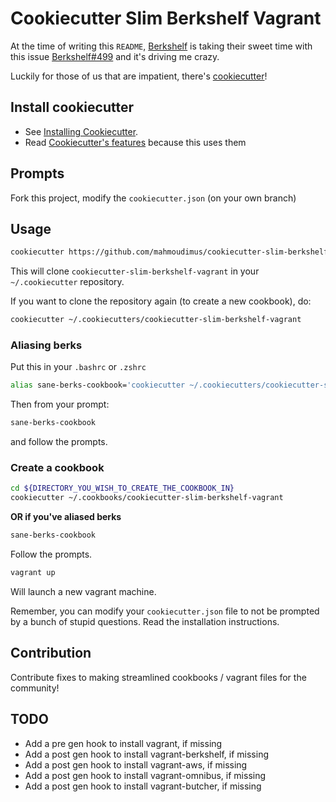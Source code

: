 # Cookiecutter Slim Berkshelf Vagrant

At the time of writing this `README`,
[Berkshelf](https://github.com/riotgames/berkshelf) is taking their
sweet time with this issue
[Berkshelf#499](https://github.com/RiotGames/berkshelf/issues/499) and
it's driving me crazy.

Luckily for those of us that are impatient, there's [cookiecutter](https://github.com/audreyr/cookiecutter)!

## Install cookiecutter

- See [Installing Cookiecutter](http://cookiecutter.readthedocs.org/en/latest/installation.html).
- Read [Cookiecutter's features](https://github.com/audreyr/cookiecutter#features) because this uses them

## Prompts

Fork this project, modify the `cookiecutter.json` (on your own branch)

## Usage

```bash
cookiecutter https://github.com/mahmoudimus/cookiecutter-slim-berkshelf-vagrant.git
```

This will clone `cookiecutter-slim-berkshelf-vagrant` in your `~/.cookiecutter` repository.

If you want to clone the repository again (to create a new cookbook), do:

```bash
cookiecutter ~/.cookiecutters/cookiecutter-slim-berkshelf-vagrant
```

### Aliasing berks

Put this in your `.bashrc` or `.zshrc`

```bash
alias sane-berks-cookbook='cookiecutter ~/.cookiecutters/cookiecutter-slim-berkshelf-vagrant'
```

Then from your prompt:

```bash
sane-berks-cookbook
```

and follow the prompts.

### Create a cookbook

```bash
cd ${DIRECTORY_YOU_WISH_TO_CREATE_THE_COOKBOOK_IN}
cookiecutter ~/.cookbooks/cookiecutter-slim-berkshelf-vagrant
```

**OR if you've aliased berks**

```bash
sane-berks-cookbook
```

Follow the prompts.

```bash
vagrant up
```

Will launch a new vagrant machine.

Remember, you can modify your `cookiecutter.json` file to not be
prompted by a bunch of stupid questions. Read the installation
instructions.

## Contribution

Contribute fixes to making streamlined cookbooks / vagrant files for the community!

## TODO

- Add a pre gen hook to install vagrant, if missing
- Add a post gen hook to install vagrant-berkshelf, if missing
- Add a post gen hook to install vagrant-aws, if missing
- Add a post gen hook to install vagrant-omnibus, if missing
- Add a post gen hook to install vagrant-butcher, if missing
